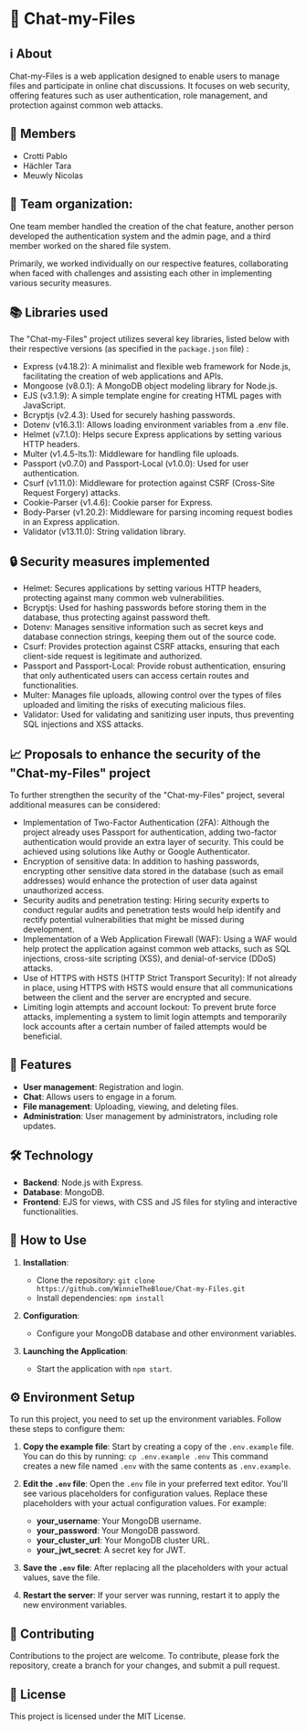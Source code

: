 # 📁 Chat-my-Files

## ℹ️ About
Chat-my-Files is a web application designed to enable users to manage files and participate in online chat discussions. It focuses on web security, offering features such as user authentication, role management, and protection against common web attacks.

## 👥 Members
- Crotti Pablo
- Hächler Tara
- Meuwly Nicolas

## 🧩 Team organization:
One team member handled the creation of the chat feature, another person developed the authentication system and the admin page, and a third member worked on the shared file system.

Primarily, we worked individually on our respective features, collaborating when faced with challenges and assisting each other in implementing various security measures.

## 📚 Libraries used
The "Chat-my-Files" project utilizes several key libraries, listed below with their respective versions (as specified in the `package.json` file) :
- Express (v4.18.2): A minimalist and flexible web framework for Node.js, facilitating the creation of web applications and APIs.
- Mongoose (v8.0.1): A MongoDB object modeling library for Node.js.
- EJS (v3.1.9): A simple template engine for creating HTML pages with JavaScript.
- Bcryptjs (v2.4.3): Used for securely hashing passwords.
- Dotenv (v16.3.1): Allows loading environment variables from a .env file.
- Helmet (v7.1.0): Helps secure Express applications by setting various HTTP headers.
- Multer (v1.4.5-lts.1): Middleware for handling file uploads.
- Passport (v0.7.0) and Passport-Local (v1.0.0): Used for user authentication.
- Csurf (v1.11.0): Middleware for protection against CSRF (Cross-Site Request Forgery) attacks.
- Cookie-Parser (v1.4.6): Cookie parser for Express.
- Body-Parser (v1.20.2): Middleware for parsing incoming request bodies in an Express application.
- Validator (v13.11.0): String validation library.

## 🔒 Security measures implemented
- Helmet: Secures applications by setting various HTTP headers, protecting against many common web vulnerabilities.
- Bcryptjs: Used for hashing passwords before storing them in the database, thus protecting against password theft.
- Dotenv: Manages sensitive information such as secret keys and database connection strings, keeping them out of the source code.
- Csurf: Provides protection against CSRF attacks, ensuring that each client-side request is legitimate and authorized.
- Passport and Passport-Local: Provide robust authentication, ensuring that only authenticated users can access certain routes and functionalities.
- Multer: Manages file uploads, allowing control over the types of files uploaded and limiting the risks of executing malicious files.
- Validator: Used for validating and sanitizing user inputs, thus preventing SQL injections and XSS attacks.

## 📈 Proposals to enhance the security of the "Chat-my-Files" project
To further strengthen the security of the "Chat-my-Files" project, several additional measures can be considered:
- Implementation of Two-Factor Authentication (2FA): Although the project already uses Passport for authentication, adding two-factor authentication would provide an extra layer of security. This could be achieved using solutions like Authy or Google Authenticator.
- Encryption of sensitive data: In addition to hashing passwords, encrypting other sensitive data stored in the database (such as email addresses) would enhance the protection of user data against unauthorized access.
- Security audits and penetration testing: Hiring security experts to conduct regular audits and penetration tests would help identify and rectify potential vulnerabilities that might be missed during development.
- Implementation of a Web Application Firewall (WAF): Using a WAF would help protect the application against common web attacks, such as SQL injections, cross-site scripting (XSS), and denial-of-service (DDoS) attacks.
- Use of HTTPS with HSTS (HTTP Strict Transport Security): If not already in place, using HTTPS with HSTS would ensure that all communications between the client and the server are encrypted and secure.
- Limiting login attempts and account lockout: To prevent brute force attacks, implementing a system to limit login attempts and temporarily lock accounts after a certain number of failed attempts would be beneficial.

## 🚀 Features
- **User management**: Registration and login.
- **Chat**: Allows users to engage in a forum.
- **File management**: Uploading, viewing, and deleting files.
- **Administration**: User management by administrators, including role updates.

## 🛠️ Technology
- **Backend**: Node.js with Express.
- **Database**: MongoDB.
- **Frontend**: EJS for views, with CSS and JS files for styling and interactive functionalities.

## 📝 How to Use
1. **Installation**:
   - Clone the repository: `git clone https://github.com/WinnieTheBloue/Chat-my-Files.git`
   - Install dependencies: `npm install`

2. **Configuration**:
   - Configure your MongoDB database and other environment variables.

3. **Launching the Application**:
   - Start the application with `npm start`.

## ⚙️ Environment Setup
To run this project, you need to set up the environment variables. Follow these steps to configure them:

1. **Copy the example file**: Start by creating a copy of the `.env.example` file. You can do this by running:
   `cp .env.example .env`
   This command creates a new file named `.env` with the same contents as `.env.example`.

2. **Edit the `.env` file**: Open the `.env` file in your preferred text editor. You'll see various placeholders for configuration values. Replace these placeholders with your actual configuration values. For example:
   - **your_username**: Your MongoDB username.
   - **your_password**: Your MongoDB password.
   - **your_cluster_url**: Your MongoDB cluster URL.
   - **your_jwt_secret**: A secret key for JWT.
3. **Save the `.env` file**: After replacing all the placeholders with your actual values, save the file.
4. **Restart the server**: If your server was running, restart it to apply the new environment variables.

## 🤝 Contributing
Contributions to the project are welcome. To contribute, please fork the repository, create a branch for your changes, and submit a pull request.

## 📄 License
This project is licensed under the MIT License.
